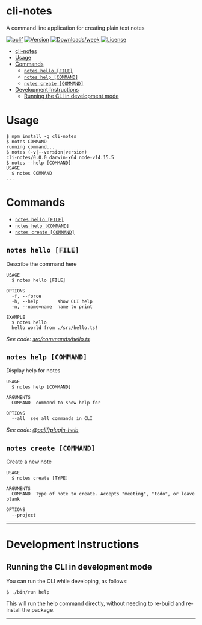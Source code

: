 # cli-notes

A command line application for creating plain text notes

[![oclif](https://img.shields.io/badge/cli-oclif-brightgreen.svg)](https://oclif.io)
[![Version](https://img.shields.io/npm/v/cli-notes.svg)](https://npmjs.org/package/cli-notes)
[![Downloads/week](https://img.shields.io/npm/dw/cli-notes.svg)](https://npmjs.org/package/cli-notes)
[![License](https://img.shields.io/npm/l/cli-notes.svg)](https://github.com/sean-gilmore/cli-notes/blob/master/package.json)

- [cli-notes](#cli-notes)
- [Usage](#usage)
- [Commands](#commands)
  - [`notes hello [FILE]`](#notes-hello-file)
  - [`notes help [COMMAND]`](#notes-help-command)
  - [`notes create [COMMAND]`](#notes-create-command)
- [Development Instructions](#development-instructions)
  - [Running the CLI in development mode](#running-the-cli-in-development-mode)

# Usage

```sh-session
$ npm install -g cli-notes
$ notes COMMAND
running command...
$ notes (-v|--version|version)
cli-notes/0.0.0 darwin-x64 node-v14.15.5
$ notes --help [COMMAND]
USAGE
  $ notes COMMAND
...
```
# Commands

* [`notes hello [FILE]`](#notes-hello-file)
* [`notes help [COMMAND]`](#notes-help-command)
* [`notes create [COMMAND]`](#notes-create-command)

## `notes hello [FILE]`

Describe the command here

```
USAGE
  $ notes hello [FILE]

OPTIONS
  -f, --force
  -h, --help       show CLI help
  -n, --name=name  name to print

EXAMPLE
  $ notes hello
  hello world from ./src/hello.ts!
```

_See code: [src/commands/hello.ts](https://github.com/sean-gilmore/cli-notes/blob/v0.0.0/src/commands/hello.ts)_

## `notes help [COMMAND]`

Display help for notes

```
USAGE
  $ notes help [COMMAND]

ARGUMENTS
  COMMAND  command to show help for

OPTIONS
  --all  see all commands in CLI
```

_See code: [@oclif/plugin-help](https://github.com/oclif/plugin-help/blob/v3.2.2/src/commands/help.ts)_

## `notes create [COMMAND]`

Create a new note

```
USAGE
  $ notes create [TYPE]

ARGUMENTS
  COMMAND  Type of note to create. Accepts "meeting", "todo", or leave blank

OPTIONS
  --project
```

-----------------

# Development Instructions

## Running the CLI in development mode

You can run the CLI while developing, as follows:

```sh-session
$ ./bin/run help
```

This will run the help command directly, without needing to re-build and re-install the package.

-----------------
